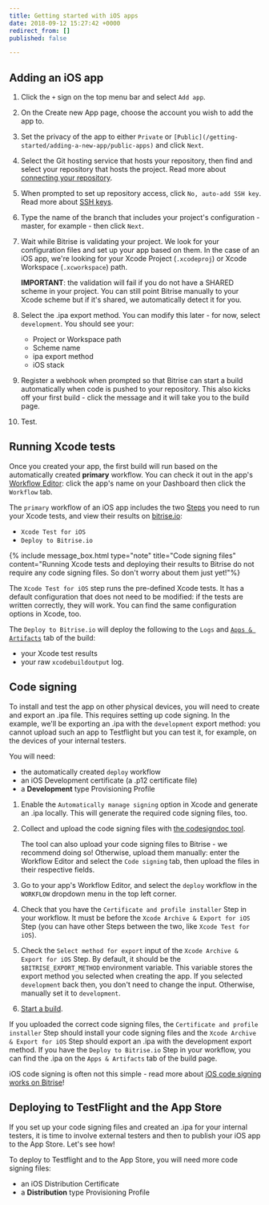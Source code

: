 ```yaml
---
title: Getting started with iOS apps
date: 2018-09-12 15:27:42 +0000
redirect_from: []
published: false

---
```

## Adding an iOS app

 1. Click the `+` sign on the top menu bar and select `Add app`.
 2. On the Create new App page, choose the account you wish to add the app to.
 3. Set the privacy of the app to either `Private` or `[Public](/getting-started/adding-a-new-app/public-apps)` and click `Next`.
 4. Select the Git hosting service that hosts your repository, then find and select your repository that hosts the project. Read more about [connecting your repository](/getting-started/adding-a-new-app/connecting-your-repository).
 5. When prompted to set up repository access, click `No, auto-add SSH key`. Read more about [SSH keys](/getting-started/adding-a-new-app/setting-up-ssh-keys/).
 6. Type the name of the branch that includes your project's configuration - master, for example - then click `Next`.
 7. Wait while Bitrise is validating your project. We look for your configuration files and set up your app based on them. In the case of an iOS app, we're looking for your Xcode Project (`.xcodeproj`) or Xcode Workspace (`.xcworkspace`) path.

    **IMPORTANT**: the validation will fail if you do not have a SHARED scheme in your project. You can still point Bitrise manually to your Xcode scheme but if it's shared, we automatically detect it for you.
 8. Select the .ipa export method. You can modify this later - for now, select `development`. You should see your:
    * Project or Workspace path
    * Scheme name
    * ipa export method
    * iOS stack
 9. Register a webhook when prompted so that Bitrise can start a build automatically when code is pushed to your repository. This also kicks off your first build - click the message and it will take you to the build page.
10. Test.

## Running Xcode tests

Once you created your app, the first build will run based on the automatically created **primary** workflow. You can check it out in the app's [Workflow Editor](/getting-started/getting-started-workflows): click the app's name on your Dashboard then click the `Workflow` tab.

The `primary` workflow of an iOS app includes the two [Steps](/getting-started/getting-started-steps) you need to run your Xcode tests, and view their results on [bitrise.io](https://bitrise.io):

* `Xcode Test for iOS`
* `Deploy to Bitrise.io`

{% include message_box.html type="note" title="Code signing files" content="Running Xcode tests and deploying their results to Bitrise do not require any code signing files. So don't worry about them just yet!"%}

The `Xcode Test for iOS` step runs the pre-defined Xcode tests. It has a default configuration that does not need to be modified: if the tests are written correctly, they will work. You can find the same configuration options in Xcode, too.

The `Deploy to Bitrise.io` will deploy the following to the `Logs` and [`Apps & Artifacts`](/builds/build-artifacts-online/) tab of the build:

* your Xcode test results
* your raw `xcodebuildoutput` log.

## Code signing

To install and test the app on other physical devices, you will need to create and export an .ipa file. This requires setting up code signing. In the example, we'll be exporting an .ipa with the `development` export method: you cannot upload such an app to Testflight but you can test it, for example, on the devices of your internal testers. 

You will need: 

- the automatically created `deploy` workflow
- an iOS Development certificate (a .p12 certificate file)
- a __Development__ type Provisioning Profile

1. Enable the `Automatically manage signing` option in Xcode and generate an .ipa locally. This will generate the required code signing files, too. 	

1. Collect and upload the code signing files with [the codesigndoc tool](/code-signing/ios-code-signing/collecting-files-with-codesigndoc/).

	The tool can also upload your code signing files to Bitrise - we recommend doing so! Otherwise, upload them manually: enter the Workflow Editor and select the `Code signing` tab, then upload the files in their respective fields.
    
1. Go to your app's Workflow Editor, and select the `deploy` workflow in the `WORKFLOW` dropdown menu in the top left corner. 

1. Check that you have the `Certificate and profile installer` Step in your workflow. It must be before the `Xcode Archive & Export for iOS` Step (you can have other Steps between the two, like `Xcode Test for iOS`). 

1. Check the `Select method for export` input of the `Xcode Archive & Export for iOS` Step. By default, it should be the `$BITRISE_EXPORT_METHOD` environment variable. This variable stores the export method you selected when creating the app. If you selected `development` back then, you don't need to change the input. Otherwise, manually set it to `development`. 

1. [Start a build](/builds/starting-builds-manually/). 

If you uploaded the correct code signing files, the `Certificate and profile installer` Step should install your code signing files and the `Xcode Archive & Export for iOS` Step should export an .ipa with the development export method. If you have the `Deploy to Bitrise.io` Step in your workflow, you can find the .ipa on the `Apps & Artifacts` tab of the build page. 

iOS code signing is often not this simple - read more about [iOS code signing works on Bitrise](/code-signing/ios-code-signing/code-signing)!

## Deploying to TestFlight and the App Store 

If you set up your code signing files and created an .ipa for your internal testers, it is time to involve external testers and then to publish your iOS app to the App Store. Let's see how! 

To deploy to Testflight and to the App Store, you will need more code signing files: 

- an iOS Distribution Certificate 
- a __Distribution__ type Provisioning Profile 




